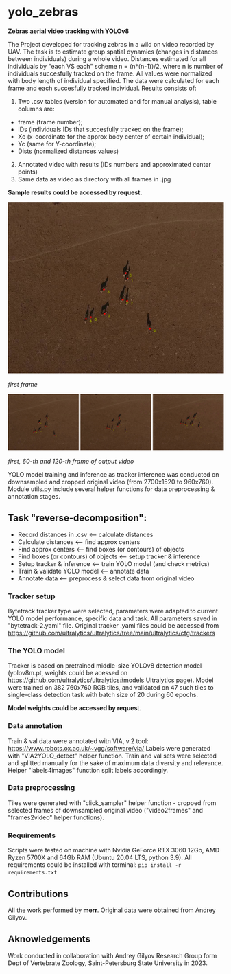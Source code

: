 # yolo_zebras

**Zebras aerial video tracking with YOLOv8**

The Project developed for tracking zebras in a wild on video recorded by UAV. The task is to estimate group spatial dynamics (changes in distances between individuals) during а whole video. Distances estimated for all individuals by "each VS each" scheme n = (n*(n-1))/2, where n is number of individuals succesfully tracked on the frame. All values were normalized with body length of individual specified. The data were calculated for each frame and each succesfully tracked individual. Results consists of:
1. Two .csv tables (version for automated and for manual analysis), table columns are:
- frame (frame number);
- IDs (individuals IDs that succesfully tracked on the frame);
- Xc (x-coordinate for the approx body center of certain individual);
- Yc (same for Y-coordinate);
- Dists (normalized distances values)
2. Annotated video with results (IDs numbers and approximated center points)
3. Same data as video as directory with all frames in .jpg
  
**Sample results could be accessed by request.**

![results.png](/blob/0.jpg)

_first frame_

![results.png](/blob/zebras_out.png)

_first, 60-th and 120-th frame of output video_

YOLO model training and inference as tracker inference was conducted on downsampled and cropped original video (from 2700x1520 to 960x760). Module utils.py include several helper functions for data preprocessing & annotation stages.

## Task "reverse-decomposition":
- Record distances in .csv <-- calculate distances
- Calculate distances <-- find approx centers
- Find approx centers <-- find boxes (or contours) of objects
- Find boxes (or contours) of objects <-- setup tracker & inference
- Setup tracker & inference <-- train YOLO model (and check metrics)
- Train & validate YOLO model <-- annotate data
- Annotate data <-- preprocess & select data from original video

### Tracker setup
Bytetrack tracker type were selected, parameters were adapted to current YOLO model performance, specific data and task. All parameters saved in "bytetrack-2.yaml" file. Original tracker .yaml files could be accessed from https://github.com/ultralytics/ultralytics/tree/main/ultralytics/cfg/trackers

### The YOLO model
Tracker is based on pretrained middle-size YOLOv8 detection model (yolov8m.pt, weights could be acessed on https://github.com/ultralytics/ultralytics#models Ultralytics page). Model were trained on 382 760x760 RGB tiles, and validated on 47 such tiles to single-class detection task with batch size of 20 during 60 epochs.

**Model weights could be accessed by reques**t.

### Data annotation
Train & val data were annotated witn VIA, v.2 tool: https://www.robots.ox.ac.uk/~vgg/software/via/ Labels were generated with "VIA2YOLO_detect" helper function. Train and val sets were selected and splitted manually for the sake of maximum data diversity and relevance. Helper "labels4images" function split labels accordingly.

### Data preprocessing
Tiles were generated with "click_sampler" helper function - cropped from selected frames of downsampled original video ("video2frames" and "frames2video" helper functions).

### Requirements
Scripts were tested on machine with Nvidia GeForce RTX 3060 12Gb, AMD Ryzen 5700X and 64Gb RAM (Ubuntu 20.04 LTS, python 3.9). All requirements could be installed with terminal: `pip install -r requirements.txt`

## Contributions
All the work performed by **merr**. Original data were obtained from Andrey Gilyov.

## Aknowledgements
Work conducted in collaboration with Andrey Gilyov Research Group form Dept of Vertebrate Zoology, Saint-Petersburg State University in 2023.
